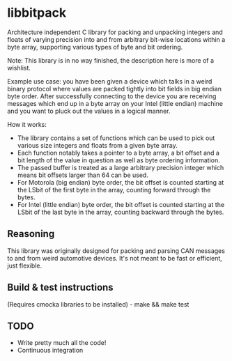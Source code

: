 # libbitpack
Architecture independent C library for packing and unpacking integers and floats of varying precision into and from arbitrary bit-wise locations within a byte array, supporting various types of byte and bit ordering.

Note: This library is in no way finished, the description here is more of a wishlist.

Example use case: you have been given a device which talks in a weird binary protocol where values are packed tightly into bit fields in big endian byte order. After successfully connecting to the device you are receiving messages which end up in a byte array on your Intel (little endian) machine and you want to pluck out the values in a logical manner.

How it works:
 - The library contains a set of functions which can be used to pick out various size integers and floats from a given byte array.
 - Each function notably takes a pointer to a byte array, a bit offset and a bit length of the value in question as well as byte ordering information.
 - The passed buffer is treated as a large arbitrary precision integer which means bit offsets larger than 64 can be used.
 - For Motorola (big endian) byte order, the bit offset is counted starting at the LSbit of the first byte in the array, counting forward through the bytes.
 - For Intel (little endian) byte order, the bit offset is counted starting at the LSbit of the last byte in the array, counting backward through the bytes.

## Reasoning
This library was originally designed for packing and parsing CAN messages to and from weird automotive devices. It's not meant to be fast or efficient, just flexible.

## Build & test instructions
(Requires cmocka libraries to be installed) - make && make test

## TODO
 - Write pretty much all the code!
 - Continuous integration
